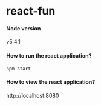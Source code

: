 # react-fun
#### Node version
v5.4.1

#### How to run the react application?
```npm start```

#### How to view the react application?
http://localhost:8080